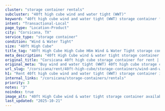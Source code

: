 ```yaml
---
cluster: "storage container rentals"
subcluster: "40ft high cube wind and water tight (WWT)"
keyword: "40ft high cube wind and water tight (WWT) storage container for rent Corsicana, TX"
intent: "Transactional-Local"
page_type: "Location-Product"
city: "Corsicana, TX"
service_type: "storage container"
condition: "Wind & Water Tight"
size: "40ft High Cube"
title_tag: "40ft High Cube High Cube H6m Wind & Water Tight storage container Sales in Corsicana | LC Container"
meta_description: "40ft High Cube wind & water tight storage container sales in Corsicana. High cube containers with extra height. Fast delivery, competitive pricing. Serving storage containers area. Quote ID: W8Q. Call (214) 524-4168 for your free quote today."
original_title: "Corsicana 40ft high cube storage container for rent | LC"
original_meta: "Buy wind and water tight (WWT) 40ft high cube storage container rent with local delivery in Corsicana, TX. LC Container — local Since 2003. Request a fast quote today."
url_slug: "/corsicana/rent/40ft-high-cube/storage-containers/wind-and-water-tight-wwt"
h1: "Rent 40ft high cube wind and water tight (WWT) storage container in Corsicana"
internal_links: "/corsicana/storage-containers/rentals"
priority: 3
notes: "3"
noindex: true
image_alt: "40ft High Cube wind & water tight storage container available for delivery in Corsicana"
last_updated: "2025-10-21"
---
```


<!-- TODO: Add unique city/inventory copy, images, and internal links here. -->
